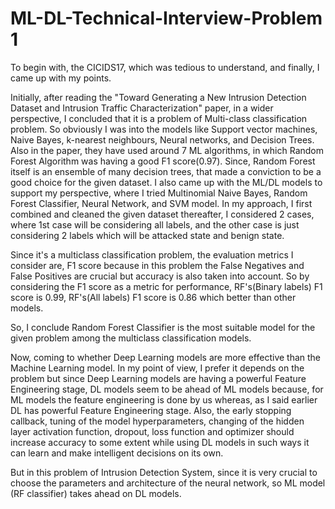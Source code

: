 # ML-DL-Technical-Interview-Problem 1

To begin with, the CICIDS17, which was tedious to understand, and finally, I came up with my points.

Initially, after reading the "Toward Generating a New Intrusion Detection Dataset and Intrusion Traffic Characterization" paper, in a wider perspective, I concluded that it is a problem of Multi-class classification problem. So obviously I was into the models like Support vector machines, Naive Bayes, k-nearest neighbours, Neural networks, and Decision Trees. Also in the paper, they have used around 7 ML algorithms, in which Random Forest Algorithm was having a good F1 score(0.97). Since, Random Forest itself is an ensemble of many decision trees, that made a conviction to be a good choice for the given dataset. I also came up with the ML/DL models to support my perspective, where I tried Multinomial Naive Bayes, Random Forest Classifier, Neural Network, and SVM model. In my approach, I first combined and cleaned the given dataset thereafter, I considered 2 cases, where 1st case will be considering all labels, and the other case is just considering 2 labels which will be attacked state and benign state. 

Since it's a multiclass classification problem, the evaluation metrics I consider are, F1 score because in this problem the False Negatives and False Positives are crucial but accuracy is also taken into account. So by considering the F1 score as a metric for performance, RF's(Binary labels) F1 score is 0.99, RF's(All labels) F1 score is 0.86 which better than other models. 

So, I conclude Random Forest Classifier is the most suitable model for the given problem among the multiclass classification models.     

Now, coming to whether Deep Learning models are more effective than the Machine Learning model. In my point of view, I prefer it depends on the problem but since Deep Learning models are having a powerful Feature Engineering stage, DL models seem to be ahead of ML models because, for ML models the feature engineering is done by us whereas, as I said earlier DL has powerful Feature Engineering stage. Also, the early stopping callback, tuning of the model hyperparameters, changing of the hidden layer activation function, dropout, loss function and optimizer should increase accuracy to some extent while using DL models in such ways it can learn and make intelligent decisions on its own. 

But in this problem of Intrusion Detection System, since it is very crucial to choose the parameters and architecture of the neural network, so ML model (RF classifier) takes ahead on DL models. 



